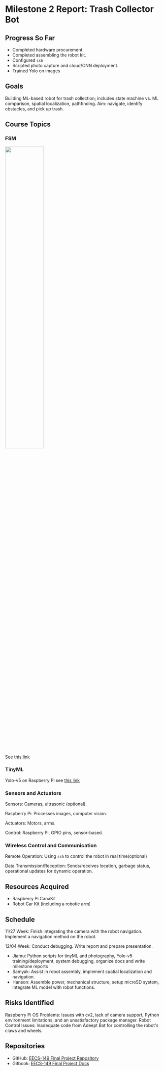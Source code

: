 # Milestone 2 Report: Trash Collector Bot

## Progress So Far
- Completed hardware procurement.
- Completed assembling the robot kit.
- Configured `ssh`
- Scripted photo capture and cloud/CNN deployment.
- Trained Yolo on images

## Goals 

Building ML-based robot for trash collection; includes state machine vs. ML comparison, spatial localization, pathfinding. Aim: navigate, identify obstacles, and pick up trash.

## Course Topics
### FSM

<img width="50%" src="https://github.com/jimchen2/EECS-149-Final-Project/assets/123833550/174bcfe7-8111-407b-9c8c-0eb78aba4025"></img>

See  [this link](https://www.overleaf.com/read/zczqmvbfxknk#4f2916)
### TinyML

Yolo-v5 on Raspberry Pi see [this link](https://colab.research.google.com/github/jimchen2/EECS-149-Final-Project/blob/main/Training_Yolo.ipynb)

### Sensors and Actuators
Sensors: Cameras, ultrasonic (optional).

Raspberry Pi: Processes images, computer vision.

Actuators: Motors, arms.

Control: Raspberry Pi, GPIO pins, sensor-based.

### Wireless Control and Communication

Remote Operation: Using `ssh` to control the robot in real time(optional)

Data Transmission/Reception: Sends/receives location, garbage status, operational updates for dynamic operation.


## Resources Acquired
- Raspberry Pi CanaKit
- Robot Car Kit (including a robotic arm)

## Schedule

11/27 Week: Finish integrating the camera with the robot navigation. Implement a navigation method on the robot.

12/04 Week: Conduct debugging. Write report and prepare presentation.

- Jiamu: Python scripts for tinyML and photography, Yolo-v5 training/deployment, system debugging, organize docs and write milestone reports
- Samyak: Assist in robot assembly, implement spatial localization and navigation.
- Hanson: Assemble power, mechanical structure, setup microSD system, integrate ML model with robot functions.


## Risks Identified
Raspberry Pi OS Problems: Issues with cv2, lack of camera support, Python environment limitations, and an unsatisfactory package manager.
Robot Control Issues: Inadequate code from Adeept Bot for controlling the robot's claws and wheels.

## Repositories
- GitHub: [EECS-149 Final Project Repository](https://github.com/jimchen2/EECS-149-Final-Project)
- Gitbook: [EECS-149 Final Project Docs](https://berkeley-7.gitbook.io/pro/)

